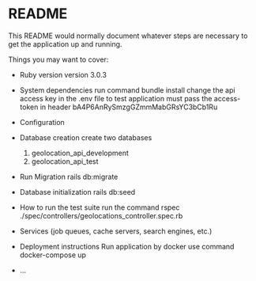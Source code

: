 # README

This README would normally document whatever steps are necessary to get the
application up and running.

Things you may want to cover:

* Ruby version
  version 3.0.3

* System dependencies
 run command bundle install 
 change the api access key in the .env file
 to test application must pass the access-token in header bA4P6AnRySmzgGZmmMabGRsYC3bCb1Ru

* Configuration

* Database creation
  create two databases
  1. geolocation_api_development
  2. geolocation_api_test
* Run Migration
  rails db:migrate

* Database initialization
  rails db:seed

* How to run the test suite
  run the command rspec ./spec/controllers/geolocations_controller.spec.rb
* Services (job queues, cache servers, search engines, etc.)

* Deployment instructions
  Run application by docker use command docker-compose up

* ...
